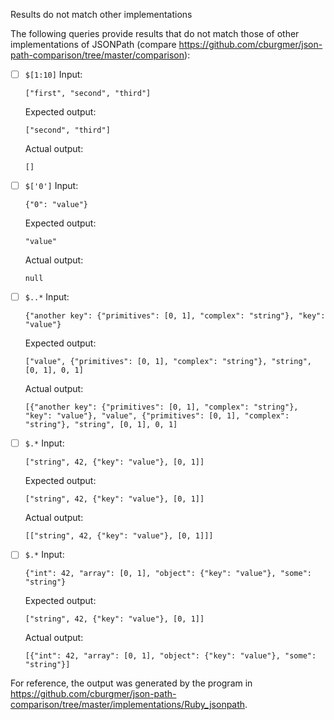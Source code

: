 Results do not match other implementations

The following queries provide results that do not match those of other implementations of JSONPath
(compare https://github.com/cburgmer/json-path-comparison/tree/master/comparison):

- [ ] `$[1:10]`
  Input:
  ```
  ["first", "second", "third"]
  ```
  Expected output:
  ```
  ["second", "third"]
  ```
  Actual output:
  ```
  []
  ```

- [ ] `$['0']`
  Input:
  ```
  {"0": "value"}
  ```
  Expected output:
  ```
  "value"
  ```
  Actual output:
  ```
  null
  ```

- [ ] `$..*`
  Input:
  ```
  {"another key": {"primitives": [0, 1], "complex": "string"}, "key": "value"}
  ```
  Expected output:
  ```
  ["value", {"primitives": [0, 1], "complex": "string"}, "string", [0, 1], 0, 1]
  ```
  Actual output:
  ```
  [{"another key": {"primitives": [0, 1], "complex": "string"}, "key": "value"}, "value", {"primitives": [0, 1], "complex": "string"}, "string", [0, 1], 0, 1]
  ```

- [ ] `$.*`
  Input:
  ```
  ["string", 42, {"key": "value"}, [0, 1]]
  ```
  Expected output:
  ```
  ["string", 42, {"key": "value"}, [0, 1]]
  ```
  Actual output:
  ```
  [["string", 42, {"key": "value"}, [0, 1]]]
  ```

- [ ] `$.*`
  Input:
  ```
  {"int": 42, "array": [0, 1], "object": {"key": "value"}, "some": "string"}
  ```
  Expected output:
  ```
  ["string", 42, {"key": "value"}, [0, 1]]
  ```
  Actual output:
  ```
  [{"int": 42, "array": [0, 1], "object": {"key": "value"}, "some": "string"}]
  ```


For reference, the output was generated by the program in https://github.com/cburgmer/json-path-comparison/tree/master/implementations/Ruby_jsonpath.
